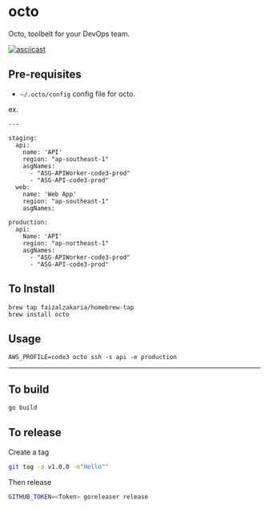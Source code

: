 # octo
Octo, toolbelt for your DevOps team.

[![asciicast](https://asciinema.org/a/HKlKZ1SfdX4IcS25RGMEuT1R5.svg)](https://asciinema.org/a/HKlKZ1SfdX4IcS25RGMEuT1R5)


## Pre-requisites

- `~/.octo/config` config file for octo.

ex.

```
---

staging:
  api:
    name: 'API'
    region: "ap-southeast-1"
    asgNames:
      - "ASG-APIWorker-code3-prod"
      - "ASG-API-code3-prod"
  web:
    name: 'Web App'
    region: "ap-southeast-1"
    asgNames:

production:
  api:
    Name: 'API'
    region: "ap-northeast-1"
    asgNames:
      - "ASG-APIWorker-code3-prod"
      - "ASG-API-code3-prod"
```

## To Install

```
brew tap faizalzakaria/homebrew-tap
brew install octo
```

## Usage

```
AWS_PROFILE=code3 octo ssh -s api -e production
```

---

## To build

```sh
go build
```

## To release

Create a tag

```sh
git tag -a v1.0.0 -m"Hello""
```

Then release

```sh
GITHUB_TOKEN=<Token> goreleaser release
```
